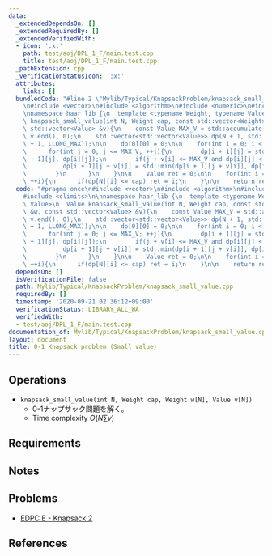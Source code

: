 ```yaml
---
data:
  _extendedDependsOn: []
  _extendedRequiredBy: []
  _extendedVerifiedWith:
  - icon: ':x:'
    path: test/aoj/DPL_1_F/main.test.cpp
    title: test/aoj/DPL_1_F/main.test.cpp
  _pathExtension: cpp
  _verificationStatusIcon: ':x:'
  attributes:
    links: []
  bundledCode: "#line 2 \"Mylib/Typical/KnapsackProblem/knapsack_small_value.cpp\"\
    \n#include <vector>\n#include <algorithm>\n#include <numeric>\n#include <climits>\n\
    \nnamespace haar_lib {\n  template <typename Weight, typename Value>\n  Value\
    \ knapsack_small_value(int N, Weight cap, const std::vector<Weight> &w, const\
    \ std::vector<Value> &v){\n    const Value MAX_V = std::accumulate(v.begin(),\
    \ v.end(), 0);\n    std::vector<std::vector<Value>> dp(N + 1, std::vector<Value>(MAX_V\
    \ + 1, LLONG_MAX));\n\n    dp[0][0] = 0;\n\n    for(int i = 0; i < N; ++i){\n\
    \      for(int j = 0; j <= MAX_V; ++j){\n        dp[i + 1][j] = std::min(dp[i\
    \ + 1][j], dp[i][j]);\n        if(j + v[i] <= MAX_V and dp[i][j] < LLONG_MAX){\n\
    \          dp[i + 1][j + v[i]] = std::min(dp[i + 1][j + v[i]], dp[i][j] + w[i]);\n\
    \        }\n      }\n    }\n\n    Value ret = 0;\n\n    for(int i = 0; i <= MAX_V;\
    \ ++i){\n      if(dp[N][i] <= cap) ret = i;\n    }\n\n    return ret;\n  }\n}\n"
  code: "#pragma once\n#include <vector>\n#include <algorithm>\n#include <numeric>\n\
    #include <climits>\n\nnamespace haar_lib {\n  template <typename Weight, typename\
    \ Value>\n  Value knapsack_small_value(int N, Weight cap, const std::vector<Weight>\
    \ &w, const std::vector<Value> &v){\n    const Value MAX_V = std::accumulate(v.begin(),\
    \ v.end(), 0);\n    std::vector<std::vector<Value>> dp(N + 1, std::vector<Value>(MAX_V\
    \ + 1, LLONG_MAX));\n\n    dp[0][0] = 0;\n\n    for(int i = 0; i < N; ++i){\n\
    \      for(int j = 0; j <= MAX_V; ++j){\n        dp[i + 1][j] = std::min(dp[i\
    \ + 1][j], dp[i][j]);\n        if(j + v[i] <= MAX_V and dp[i][j] < LLONG_MAX){\n\
    \          dp[i + 1][j + v[i]] = std::min(dp[i + 1][j + v[i]], dp[i][j] + w[i]);\n\
    \        }\n      }\n    }\n\n    Value ret = 0;\n\n    for(int i = 0; i <= MAX_V;\
    \ ++i){\n      if(dp[N][i] <= cap) ret = i;\n    }\n\n    return ret;\n  }\n}\n"
  dependsOn: []
  isVerificationFile: false
  path: Mylib/Typical/KnapsackProblem/knapsack_small_value.cpp
  requiredBy: []
  timestamp: '2020-09-21 02:36:12+09:00'
  verificationStatus: LIBRARY_ALL_WA
  verifiedWith:
  - test/aoj/DPL_1_F/main.test.cpp
documentation_of: Mylib/Typical/KnapsackProblem/knapsack_small_value.cpp
layout: document
title: 0-1 Knapsack problem (Small value)
---
```


## Operations

- `knapsack_small_value(int N, Weight cap, Weight w[N], Value v[N])`
	- 0-1ナップサック問題を解く。
	- Time complexity $O(N \sum v)$

## Requirements

## Notes

## Problems

- [EDPC E - Knapsack 2](https://atcoder.jp/contests/dp/tasks/dp_e)

## References

